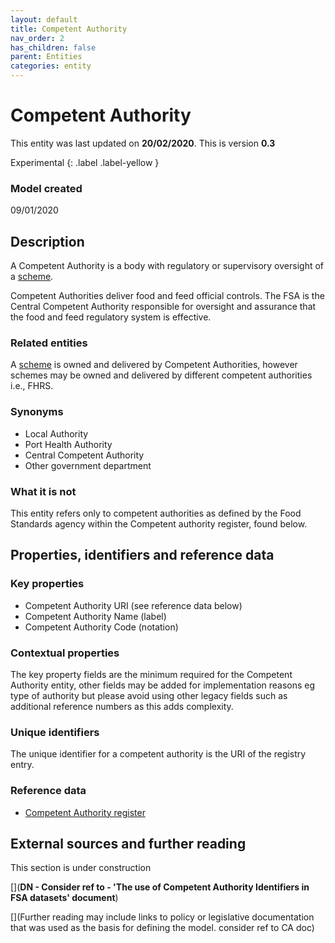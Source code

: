 ```yaml
---
layout: default
title: Competent Authority
nav_order: 2
has_children: false
parent: Entities
categories: entity
---
```

# Competent Authority

This entity was last updated on **20/02/2020**. This is version **0.3**

Experimental
{: .label .label-yellow }

### Model created
09/01/2020

## Description
A Competent Authority is a body with regulatory or supervisory oversight of a [scheme](/enterprise-data-models/entities/scheme.html).

Competent Authorities deliver food and feed official controls. The FSA is the Central Competent Authority responsible for oversight and assurance that the food and feed regulatory system is effective.

### Related entities
A [scheme](/enterprise-data-models/entities/scheme.html) is owned and delivered by Competent Authorities, however schemes may be owned and delivered by different competent authorities i.e., FHRS.

### Synonyms
*   Local Authority
*   Port Health Authority
*   Central Competent Authority
*   Other government department

### What it is not
This entity refers only to competent authorities as defined by the Food Standards agency within the Competent authority register, found below.

## Properties, identifiers and reference data

### Key properties

*   Competent Authority URI (see reference data below)
*   Competent Authority Name (label)
*   Competent Authority Code (notation)

### Contextual properties
The key property fields are the minimum required for the Competent Authority entity, other fields may be added for implementation reasons eg type of authority but please avoid using other legacy fields such as additional reference numbers as this adds complexity.

### Unique identifiers
The unique identifier for a competent authority is the URI of the registry entry.

### Reference data
*   [Competent Authority register](https://data.food.gov.uk/codes/reference-number/_authority)

## External sources and further reading
This section is under construction

[](**DN - Consider ref to - 'The use of Competent Authority Identifiers in FSA datasets' document**)

[](Further reading may include links to policy or legislative documentation that was used as the basis for defining the model.
consider ref to CA doc)
